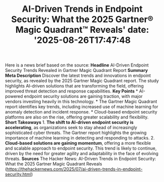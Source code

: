 ﻿---
title: "AI-Driven Trends in Endpoint Security: What the 2025 Gartner® Magic Quadrant™ Reveals'
date: '2025-08-26T17:47:48"
category: "Markets"
summary: ""
slug: "aidriven trends in endpoint security what the 2025 gartner m"
source_urls:
  - "https://thehackernews.com/2025/07/ai-driven-trends-in-endpoint-security.html"
seo:
  title: "AI-Driven Trends in Endpoint Security: What the 2025 Gartner® Magic Quadrant™ Reveals | Hash n Hedge'
  description: '"
  keywords: ["news", "markets", "brief"]
---
Here is a news brief based on the source:  **Headline** AI-Driven Endpoint Security Trends Revealed in Gartner Magic Quadrant Report  **Summary Meta Description** Discover the latest trends and innovations in endpoint security, as revealed by the 2025 Gartner Magic Quadrant report. The study highlights AI-driven solutions that are transforming the field, offering improved threat detection and response capabilities.  **Key Points**  * AI-powered endpoint security solutions are gaining traction, with major vendors investing heavily in this technology. * The Gartner Magic Quadrant report identifies key trends, including increased use of machine learning for anomaly detection and incident response. * Cloud-based endpoint security platforms are also on the rise, offering greater scalability and flexibility.  **Short Takeaways**  1. **The shift to AI-driven endpoint security is accelerating**, as organizations seek to stay ahead of increasingly sophisticated cyber threats. The Gartner report highlights the growing importance of machine learning in detecting and responding to attacks. 2. **Cloud-based solutions are gaining momentum**, offering a more flexible and scalable approach to endpoint security. This trend is likely to continue, driven by the need for greater agility and adaptability in the face of evolving threats.  **Sources** The Hacker News: AI-Driven Trends in Endpoint Security: What the 2025 Gartner Magic Quadrant Reveals (https://thehackernews.com/2025/07/ai-driven-trends-in-endpoint-security.html) 
